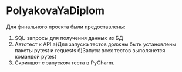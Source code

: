 # PolyakovaYaDiplom
Для финального проекта были предоставлены:
1. SQL-запросы для получения данных из БД
2. Автотест к API
   а)Для запуска тестов должны быть установлены пакеты pytest и requests
   б)Запуск всех тестов выполянется командой pytest
4. Скриншот с запуском теста в PyCharm.
